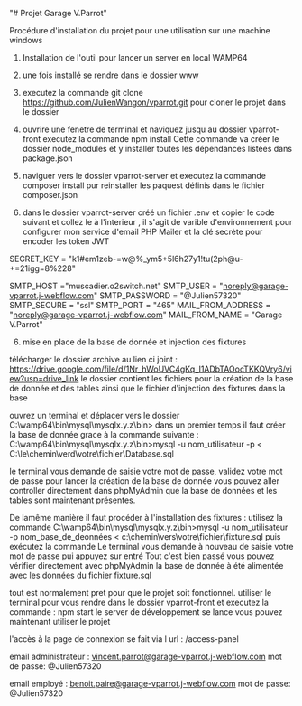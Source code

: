 "# Projet Garage V.Parrot" 

Procédure d'installation du projet pour une utilisation sur une machine windows


 1. Installation de l'outil pour lancer un server en local WAMP64

 2. une fois installé se rendre dans le dossier www 

 3. executez la commande git clone https://github.com/JulienWangon/vparrot.git pour cloner le projet dans le dossier

3. ouvrire une fenetre de terminal et naviquez jusqu au dossier vparrot-front executez la commande npm install 
Cette commande va créer le dossier node_modules et y installer toutes les dépendances listées dans package.json

4. naviguer vers le dossier vparrot-server et executez la commande composer install pur reinstaller les paquest définis dans le fichier composer.json


5. dans le dossier vparrot-server créé un fichier .env et copier le code suivant et collez le à l'interieur , il s'agit de varible d'environnement pour configurer mon service d'email PHP Mailer et la clé secrète pour encoder les token JWT

SECRET_KEY = "k1#em1zeb-=w@%_ym5+5l6h27y1!tu(2ph@u-+=21igg=8%228"

SMTP_HOST  ="muscadier.o2switch.net"
SMTP_USER = "noreply@garage-vparrot.j-webflow.com"
SMTP_PASSWORD = "@Julien57320"
SMTP_SECURE = "ssl"
SMTP_PORT = "465"
MAIL_FROM_ADDRESS = "noreply@garage-vparrot.j-webflow.com"
MAIL_FROM_NAME = "Garage V.Parrot"

6. mise en place de la base de donnée et injection des fixtures

télécharger le dossier archive au lien ci joint : https://drive.google.com/file/d/1Nr_hWoUVC4gKq_I1ADbTAOocTKKQVry6/view?usp=drive_link
le dossier contient les fichiers pour la création de la base de donnée et des tables ainsi que le fichier d'injection des fixtures dans la base 

ouvrez un terminal et déplacer vers le dossier  C:\wamp64\bin\mysql\mysqlx.y.z\bin>
dans un premier temps il faut créer la base de donnée grace à la commande suivante : 
C:\wamp64\bin\mysql\mysqlx.y.z\bin>mysql -u nom_utilisateur -p < C:\le\chemin\verd\votre\fichier\Database.sql 

le terminal vous demande de saisie votre mot de passe, validez votre mot de passe pour lancer la création de la base de donnée 
vous pouvez aller controller directement dans phpMyAdmin que la base de données et les tables sont maintenant présentes.

De lamême manière il faut procéder à l'installation des fixtures : 
utilisez la commande C:\wamp64\bin\mysql\mysqlx.y.z\bin>mysql -u nom_utilisateur -p nom_base_de_deonnées < c:\chemin\vers\votre\fichier\fixture.sql puis exécutez la commande
Le terminal vous demande à nouveau de saisie votre mot de passe pui appuyez sur entré
Tout c'est bien passé vous pouvez vérifier directement avec phpMyAdmin la base de donnée à été alimentée avec les données du fichier fixture.sql

tout est normalement pret pour que le projet soit fonctionnel. 
utiliser le terminal pour vous rendre dans le dossier vparrot-front et executez la commande : npm start 
le server de développement se lance vous pouvez maintenant utiliser le projet 

l'accès à la page de connexion se fait via l url : /access-panel

email administrateur : vincent.parrot@garage-vparrot.j-webflow.com
mot de passe: @Julien57320

email employé : benoit.paire@garage-vparrot.j-webflow.com
mot de passe: @Julien57320











 
